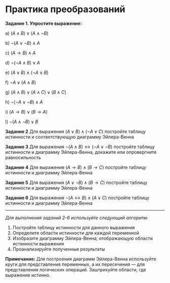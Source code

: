 # **Практика преобразований**

**Задание 1. Упростите выражение:**

a) $(A \land B) \lor (A \land \neg B)$

b) $\neg(A \lor \neg B) \land A$

c) $(A \rightarrow B) \land A$

d) $\neg(\neg A \land B) \lor A$

e) $(A \lor B) \land (\neg A \lor B)$

f) $\neg A \lor (A \land B)$

g) $(A \land B) \lor (A \land C) \lor (B \land C)$

h) $\neg(\neg A \lor \neg B) \land A$

i) $(A \rightarrow B) \lor (B \rightarrow A)$

l) $\neg(A \land \neg B) \lor B$

**Задание 2** Для выражения $(A \lor B) \land (\neg A \lor C)$ постройте таблицу истинности и соответствующую диаграмму Эйлера-Венна

**Задание 3** Для выражения $\neg(A \land B) \leftrightarrow (\neg A \lor \neg B)$ постройте таблицу истинности и диаграмму Эйлера-Венна, докажите или опровергните равносильность

**Задание 4** Для выражения $(A \rightarrow B) \land (B \rightarrow C)$ постройте таблицу истинности и диаграмму Эйлера-Венна

**Задание 5** Для выражения $(A \lor \neg B) \land (B \rightarrow C)$ постройте таблицу истинности и диаграмму Эйлера-Венна

**Задание 6** Для выражения $\neg(A \leftrightarrow B) \land (A \lor C)$ постройте таблицу истинности и диаграмму Эйлера-Венна

---

*Для выполнения заданий 2-6 используйте следующий алгоритм:*
1. Постройте таблицу истинности для данного выражения
2. Определите области истинности для каждой переменной
3. Изобразите диаграмму Эйлера-Венна, отображающую области истинности выражения
4. Проанализируйте полученные результаты

**Примечание:** Для построения диаграмм Эйлера-Венна используйте круги для представления переменных, а их пересечения — для представления логических операций. Заштрихуйте области, где выражение истинно.